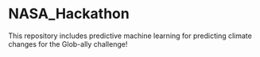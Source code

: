 # NASA_Hackathon

This repository includes predictive machine learning for predicting climate changes for the Glob-ally challenge!
